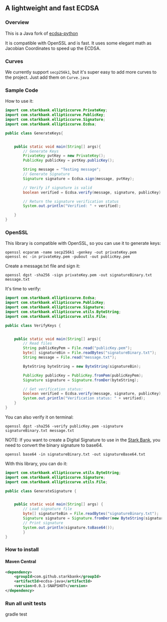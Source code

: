 ## A lightweight and fast ECDSA

### Overview

This is a Java fork of [ecdsa-python]


[ecdsa-python]: https://github.com/starkbank/ecdsa-python

It is compatible with OpenSSL and is fast.
It uses some elegant math as Jacobian Coordinates to speed up the ECDSA.

### Curves

We currently support `secp256k1`, but it's super easy to add more curves to the project. Just add them on `Curve.java`

### Sample Code

How to use it:

```java
import com.starkbank.ellipticcurve.PrivateKey;
import com.starkbank.ellipticcurve.PublicKey;
import com.starkbank.ellipticcurve.Signature;
import com.starkbank.ellipticcurve.Ecdsa;

public class GenerateKeys{


    public static void main(String[] args){
        // Generate Keys
        PrivateKey pvtKey = new PrivateKey();
        PublicKey publicKey = pvtKey.publicKey();

        String message = "Testing message";
        // Generate Signature
        Signature signature = Ecdsa.sign(message, pvtKey);

        // Verify if signature is valid
        boolean verified = Ecdsa.verify(message, signature, publicKey) ;

        // Return the signature verification status
        System.out.println("Verified: " + verified);

    }
}
```
### OpenSSL

This library is compatible with OpenSSL, so you can use it to generate keys:

```
openssl ecparam -name secp256k1 -genkey -out privateKey.pem
openssl ec -in privateKey.pem -pubout -out publicKey.pem
```

Create a message.txt file and sign it:

```
openssl dgst -sha256 -sign privateKey.pem -out signatureBinary.txt message.txt
```

It's time to verify:

```java
import com.starkbank.ellipticcurve.Ecdsa;
import com.starkbank.ellipticcurve.PublicKey;
import com.starkbank.ellipticcurve.Signature;
import com.starkbank.ellipticcurve.utils.ByteString;
import com.starkbank.ellipticcurve.utils.File;

public class VerifyKeys {


    public static void main(String[] args){
        // Read files
        String publicKeyPem = File.read("publicKey.pem");
        byte[] signatureBin = File.readBytes("signatureBinary.txt");
        String message = File.read("message.txt");

        ByteString byteString = new ByteString(signatureBin);

        PublicKey publicKey = PublicKey.fromPem(publicKeyPem);
        Signature signature = Signature.fromDer(byteString);

        // Get verification status:
        boolean verified = Ecdsa.verify(message, signature, publicKey);
        System.out.println("Verification status: " + verified);
    }
}
```

You can also verify it on terminal:

```
openssl dgst -sha256 -verify publicKey.pem -signature signatureBinary.txt message.txt
```

NOTE: If you want to create a Digital Signature to use in the [Stark Bank], you need to convert the binary signature to base64.

```
openssl base64 -in signatureBinary.txt -out signatureBase64.txt
```

With this library, you can do it:

```java
import com.starkbank.ellipticcurve.utils.ByteString;
import com.starkbank.ellipticcurve.Signature;
import com.starkbank.ellipticcurve.utils.File;

public class GenerateSignature {


    public static void main(String[] args) {
        // Load signature file
        byte[] signaturteBin = File.readBytes("signatureBinary.txt");
        Signature signature = Signature.fromDer(new ByteString(signaturteBin));
        // Print signature
        System.out.println(signature.toBase64());
        }
}
```

[Stark Bank]: https://starkbank.com

### How to install

#### Maven Central
```xml
<dependency>
    <groupId>com.github.starkbank</groupId>
    <artifactId>ecdsa-java</artifactId>
    <version>0.0.1-SNAPSHOT</version>
</dependency>
```

### Run all unit tests
gradle test